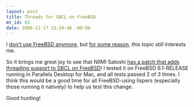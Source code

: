 ```yaml
--- 
layout: post
title: Threads for SBCL on FreeBSD
mt_id: 61
date: 2006-11-17 23:24:46 -08:00
---
```

I [don't use FreeBSD anymore](http://boinkor.net/archives/2005/06/anger_management_2.html), but [for some reason](http://www.ircbrowse.com/channel/lisp/20030713?utime=3267097749#utime_requested), this topic still interests me.

So it brings me great joy to see that NIIMI Satoshi [has a patch that adds threading support to SBCL on FreeBSD](http://article.gmane.org/gmane.lisp.steel-bank.devel/7915)! I tested it on FreeBSD 6.1-RELEASE running in Parallels Desktop for Mac, and all tests passed 2 of 3 times. I think this would be a good time for all FreeBSD-using lispers (especially those running it natively) to help us test this change. 

Good hunting!
